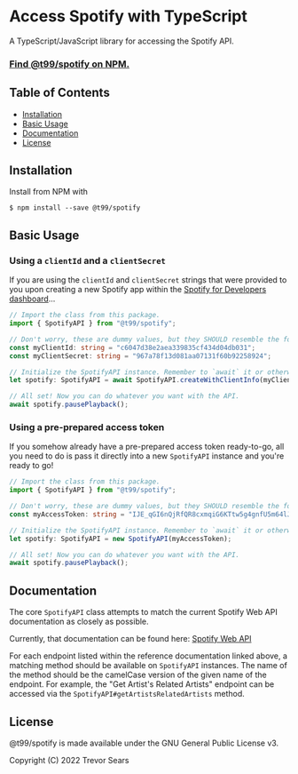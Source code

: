 # Access Spotify with TypeScript

A TypeScript/JavaScript library for accessing the Spotify API.

### [Find @t99/spotify on NPM.](https://www.npmjs.com/package/@t99/spotify)

## Table of Contents

 - [Installation](#installation)
 - [Basic Usage](#basic-usage)
 - [Documentation](#documentation)
 - [License](#license)

## Installation

Install from NPM with

```
$ npm install --save @t99/spotify
```

## Basic Usage

### Using a `clientId` and a `clientSecret`

If you are using the `clientId` and `clientSecret` strings that were provided to you upon creating a new Spotify app
within the [Spotify for Developers dashboard](https://developer.spotify.com/dashboard/applications)...

```typescript
// Import the class from this package.
import { SpotifyAPI } from "@t99/spotify";

// Don't worry, these are dummy values, but they SHOULD resemble the format of the real thing.
const myClientId: string = "c6047d38e2aea339835cf434d04db031";
const myClientSecret: string = "967a78f13d081aa07131f60b92258924";

// Initialize the SpotifyAPI instance. Remember to `await` it or otherwise handle the promise!
let spotify: SpotifyAPI = await SpotifyAPI.createWithClientInfo(myClientId, myClientSecret);

// All set! Now you can do whatever you want with the API.
await spotify.pausePlayback();
```

### Using a pre-prepared access token

If you somehow already have a pre-prepared access token ready-to-go, all you need to do is pass it directly into a new
`SpotifyAPI` instance and you're ready to go!

```typescript
// Import the class from this package.
import { SpotifyAPI } from "@t99/spotify";

// Don't worry, these are dummy values, but they SHOULD resemble the format of the real thing.
const myAccessToken: string = "IJE_qGI6nQjRfQR8cxmqiG6KTtw5g4gnfU5m64lJGLqFPtVmRWlxzN5Tl7tOCIQ71B28-Bvf4cnyk4i8B_E";

// Initialize the SpotifyAPI instance. Remember to `await` it or otherwise handle the promise!
let spotify: SpotifyAPI = new SpotifyAPI(myAccessToken);

// All set! Now you can do whatever you want with the API.
await spotify.pausePlayback();
```

## Documentation

The core `SpotifyAPI` class attempts to match the current Spotify Web API documentation as closely as possible.

Currently, that documentation can be found here:
[Spotify Web API](https://developer.spotify.com/documentation/web-api/reference)

For each endpoint listed within the reference documentation linked above, a matching method should be available on
`SpotifyAPI` instances. The name of the method should be the camelCase version of the given name of the endpoint. For
example, the "Get Artist's Related Artists" endpoint can be accessed via the `SpotifyAPI#getArtistsRelatedArtists`
method.

## License

@t99/spotify is made available under the GNU General Public License v3.

Copyright (C) 2022 Trevor Sears
